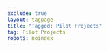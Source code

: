 ```yaml
---
exclude: true
layout: tagpage
title: "Tagged: Pilot Projects"
tag: Pilot Projects
robots: noindex
---
```

